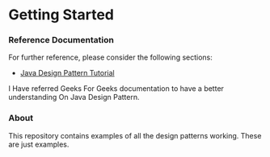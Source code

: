 # Getting Started

### Reference Documentation
For further reference, please consider the following sections:

* [Java Design Pattern Tutorial](https://www.geeksforgeeks.org/java-design-patterns/)

I Have referred Geeks For Geeks documentation to have a better understanding On Java Design Pattern.

### About

This repository contains examples of all the design patterns working. These are just examples.
